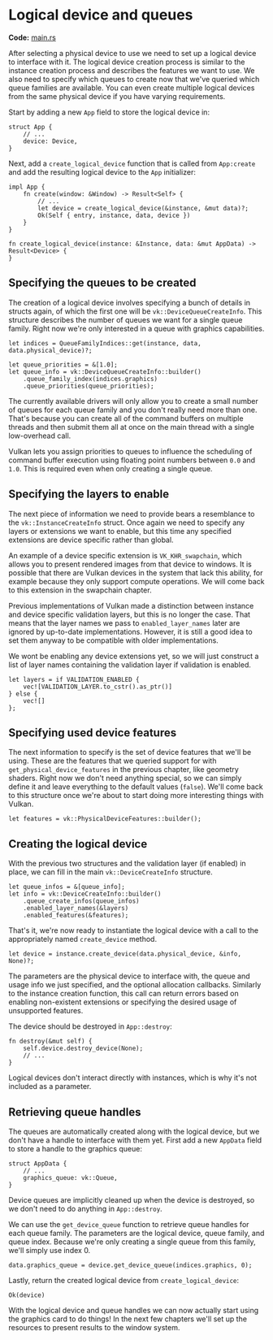 # Logical device and queues

**Code:** [main.rs](https://github.com/KyleMayes/vulkanalia/tree/master/tutorial/src/04_logical_device.rs)

After selecting a physical device to use we need to set up a logical device to interface with it. The logical device creation process is similar to the instance creation process and describes the features we want to use. We also need to specify which queues to create now that we've queried which queue families are available. You can even create multiple logical devices from the same physical device if you have varying requirements.

Start by adding a new `App` field to store the logical device in:

```rust,noplaypen
struct App {
    // ...
    device: Device,
}
```

Next, add a `create_logical_device` function that is called from `App:create` and add the resulting logical device to the `App` initializer:

```rust,noplaypen
impl App {
    fn create(window: &Window) -> Result<Self> {
        // ...
        let device = create_logical_device(&instance, &mut data)?;
        Ok(Self { entry, instance, data, device })
    }
}

fn create_logical_device(instance: &Instance, data: &mut AppData) -> Result<Device> {
}
```

## Specifying the queues to be created

The creation of a logical device involves specifying a bunch of details in structs again, of which the first one will be `vk::DeviceQueueCreateInfo`. This structure describes the number of queues we want for a single queue family. Right now we're only interested in a queue with graphics capabilities.

```rust,noplaypen
let indices = QueueFamilyIndices::get(instance, data, data.physical_device)?;

let queue_priorities = &[1.0];
let queue_info = vk::DeviceQueueCreateInfo::builder()
    .queue_family_index(indices.graphics)
    .queue_priorities(queue_priorities);
```

The currently available drivers will only allow you to create a small number of queues for each queue family and you don't really need more than one. That's because you can create all of the command buffers on multiple threads and then submit them all at once on the main thread with a single low-overhead call.

Vulkan lets you assign priorities to queues to influence the scheduling of command buffer execution using floating point numbers between `0.0` and `1.0`. This is required even when only creating a single queue.

## Specifying the layers to enable

The next piece of information we need to provide bears a resemblance to the `vk::InstanceCreateInfo` struct. Once again we need to specify any layers or extensions we want to enable, but this time any specified extensions are device specific rather than global.

An example of a device specific extension is `VK_KHR_swapchain`, which allows you to present rendered images from that device to windows. It is possible that there are Vulkan devices in the system that lack this ability, for example because they only support compute operations. We will come back to this extension in the swapchain chapter.

Previous implementations of Vulkan made a distinction between instance and device specific validation layers, but this is no longer the case. That means that the layer names we pass to `enabled_layer_names` later are ignored by up-to-date implementations. However, it is still a good idea to set them anyway to be compatible with older implementations.

We wont be enabling any device extensions yet, so we will just construct a list of layer names containing the validation layer if validation is enabled.

```rust,noplaypen
let layers = if VALIDATION_ENABLED {
    vec![VALIDATION_LAYER.to_cstr().as_ptr()]
} else {
    vec![]
};
```

## Specifying used device features

The next information to specify is the set of device features that we'll be using. These are the features that we queried support for with `get_physical_device_features` in the previous chapter, like geometry shaders. Right now we don't need anything special, so we can simply define it and leave everything to the default values (`false`). We'll come back to this structure once we're about to start doing more interesting things with Vulkan.

```rust,noplaypen
let features = vk::PhysicalDeviceFeatures::builder();
```

## Creating the logical device

With the previous two structures and the validation layer (if enabled) in place, we can fill in the main `vk::DeviceCreateInfo` structure.

```rust,noplaypen
let queue_infos = &[queue_info];
let info = vk::DeviceCreateInfo::builder()
    .queue_create_infos(queue_infos)
    .enabled_layer_names(&layers)
    .enabled_features(&features);
```

That's it, we're now ready to instantiate the logical device with a call to the appropriately named `create_device` method.

```rust,noplaypen
let device = instance.create_device(data.physical_device, &info, None)?;
```

The parameters are the physical device to interface with, the queue and usage info we just specified, and the optional allocation callbacks. Similarly to the instance creation function, this call can return errors based on enabling non-existent extensions or specifying the desired usage of unsupported features.

The device should be destroyed in `App::destroy`:

```rust,noplaypen
fn destroy(&mut self) {
    self.device.destroy_device(None);
    // ...
}
```

Logical devices don't interact directly with instances, which is why it's not included as a parameter.

## Retrieving queue handles

The queues are automatically created along with the logical device, but we don't have a handle to interface with them yet. First add a new `AppData` field to store a handle to the graphics queue:

```rust,noplaypen
struct AppData {
    // ...
    graphics_queue: vk::Queue,
}
```

Device queues are implicitly cleaned up when the device is destroyed, so we don't need to do anything in `App::destroy`.

We can use the `get_device_queue` function to retrieve queue handles for each queue family. The parameters are the logical device, queue family, and queue index. Because we're only creating a single queue from this family, we'll simply use index 0.

```rust,noplaypen
data.graphics_queue = device.get_device_queue(indices.graphics, 0);
```

Lastly, return the created logical device from `create_logical_device`:

```rust,noplaypen
Ok(device)
```

With the logical device and queue handles we can now actually start using the graphics card to do things! In the next few chapters we'll set up the resources to present results to the window system.

